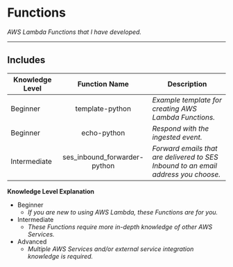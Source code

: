 # Functions

*AWS Lambda Functions that I have developed.*

----

## Includes

| Knowledge Level | Function Name | Description |
| --- | :-----------: | ----------- |
| Beginner | template-python | *Example template for creating AWS Lambda Functions.* |
| Beginner | echo-python | *Respond with the ingested event.* |
| Intermediate | ses_inbound_forwarder-python | *Forward emails that are delivered to SES Inbound to an email address you choose.* |

**Knowledge Level Explanation**
* Beginner
  * *If you are new to using AWS Lambda, these Functions are for you.*
* Intermediate
  * *These Functions require more in-depth knowledge of other AWS Services.*
* Advanced
  * *Multiple AWS Services and/or external service integration knowledge is required.*